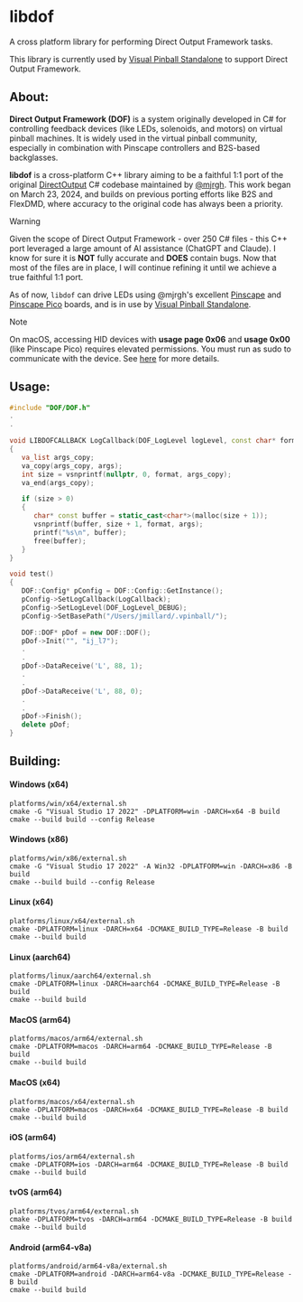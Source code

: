 # libdof

A cross platform library for performing Direct Output Framework tasks.

This library is currently used by [Visual Pinball Standalone](https://github.com/vpinball/vpinball/tree/standalone) to support Direct Output Framework.

## About:

**Direct Output Framework (DOF)** is a system originally developed in C# for controlling feedback devices (like LEDs, solenoids, and motors) on virtual pinball machines. It is widely used in the virtual pinball community, especially in combination with Pinscape controllers and B2S-based backglasses.

**libdof** is a cross-platform C++ library aiming to be a faithful 1:1 port of the original [DirectOutput](https://github.com/mjrgh/DirectOutput) C# codebase maintained by [@mjrgh](https://github.com/mjrgh). This work began on March 23, 2024, and builds on previous porting efforts like B2S and FlexDMD, where accuracy to the original code has always been a priority.

> [!WARNING]
> Given the scope of Direct Output Framework - over 250 C# files - this C++ port leveraged a large amount of AI assistance (ChatGPT and Claude). I know for sure it is **NOT** fully accurate and **DOES** contain bugs. Now that most of the files are in place, I will continue refining it until we achieve a true faithful 1:1 port.

As of now, `libdof` can drive LEDs using @mjrgh's excellent [Pinscape](http://mjrnet.org/pinscape) and [Pinscape Pico](https://github.com/mjrgh/PinscapePico) boards, and is in use by [Visual Pinball Standalone](https://github.com/vpinball/vpinball/tree/standalone). 

> [!NOTE]
> On macOS, accessing HID devices with **usage page 0x06** and **usage 0x00** (like Pinscape Pico) requires elevated permissions. You must run as sudo to communicate with the device. See [here](https://gist.github.com/jsm174/d8711b7ea4af4501090f96f1db808202) for more details.

## Usage:

```cpp
#include "DOF/DOF.h"
.
.

void LIBDOFCALLBACK LogCallback(DOF_LogLevel logLevel, const char* format, va_list args)
{
   va_list args_copy;
   va_copy(args_copy, args);
   int size = vsnprintf(nullptr, 0, format, args_copy);
   va_end(args_copy);

   if (size > 0)
   {
      char* const buffer = static_cast<char*>(malloc(size + 1));
      vsnprintf(buffer, size + 1, format, args);
      printf("%s\n", buffer);
      free(buffer);
   }
}

void test()
{
   DOF::Config* pConfig = DOF::Config::GetInstance();
   pConfig->SetLogCallback(LogCallback);
   pConfig->SetLogLevel(DOF_LogLevel_DEBUG);
   pConfig->SetBasePath("/Users/jmillard/.vpinball/");

   DOF::DOF* pDof = new DOF::DOF();
   pDof->Init("", "ij_l7");
   .
   .
   pDof->DataReceive('L', 88, 1);
   .
   .
   pDof->DataReceive('L', 88, 0);
   .
   .
   pDof->Finish();
   delete pDof;
}
```

## Building:

#### Windows (x64)

```shell
platforms/win/x64/external.sh
cmake -G "Visual Studio 17 2022" -DPLATFORM=win -DARCH=x64 -B build
cmake --build build --config Release
```

#### Windows (x86)

```shell
platforms/win/x86/external.sh
cmake -G "Visual Studio 17 2022" -A Win32 -DPLATFORM=win -DARCH=x86 -B build
cmake --build build --config Release
```

#### Linux (x64)
```shell
platforms/linux/x64/external.sh
cmake -DPLATFORM=linux -DARCH=x64 -DCMAKE_BUILD_TYPE=Release -B build
cmake --build build
```

#### Linux (aarch64)
```shell
platforms/linux/aarch64/external.sh
cmake -DPLATFORM=linux -DARCH=aarch64 -DCMAKE_BUILD_TYPE=Release -B build
cmake --build build
```

#### MacOS (arm64)
```shell
platforms/macos/arm64/external.sh
cmake -DPLATFORM=macos -DARCH=arm64 -DCMAKE_BUILD_TYPE=Release -B build
cmake --build build
```

#### MacOS (x64)
```shell
platforms/macos/x64/external.sh
cmake -DPLATFORM=macos -DARCH=x64 -DCMAKE_BUILD_TYPE=Release -B build
cmake --build build
```

#### iOS (arm64)
```shell
platforms/ios/arm64/external.sh
cmake -DPLATFORM=ios -DARCH=arm64 -DCMAKE_BUILD_TYPE=Release -B build
cmake --build build
```

#### tvOS (arm64)
```shell
platforms/tvos/arm64/external.sh
cmake -DPLATFORM=tvos -DARCH=arm64 -DCMAKE_BUILD_TYPE=Release -B build
cmake --build build
```

#### Android (arm64-v8a)
```shell
platforms/android/arm64-v8a/external.sh
cmake -DPLATFORM=android -DARCH=arm64-v8a -DCMAKE_BUILD_TYPE=Release -B build
cmake --build build
```
